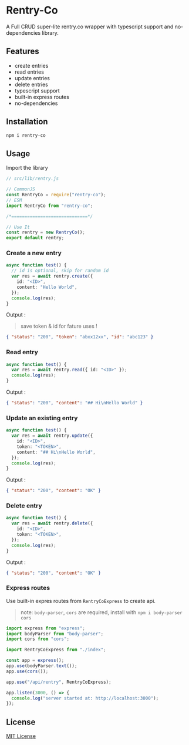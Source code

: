 # Rentry-Co

A Full CRUD super-lite rentry.co wrapper with typescript support and no-dependencies library.

## Features

- create entries
- read entries
- update entries
- delete entries
- typescript support
- built-in express routes
- no-dependencies

## Installation

```sh
npm i rentry-co
```

## Usage

Import the library

```ts
// src/lib/rentry.js

// CommonJS
const RentryCo = require("rentry-co");
// ESM
import RentryCo from "rentry-co";

/*=============================*/

// Use It
const rentry = new RentryCo();
export default rentry;
```

### Create a new entry

```ts
async function test() {
  // id is optional, skip for random id
  var res = await rentry.create({
    id: "<ID>",
    content: "Hello World",
  });
  console.log(res);
}
```

Output :

> save token & id for fature uses !

```json
{ "status": "200", "token": "abxx12xx", "id": "abc123" }
```

### Read entry

```ts
async function test() {
  var res = await rentry.read({ id: "<ID>" });
  console.log(res);
}
```

Output :

```json
{ "status": "200", "content": "## Hi\nHello World" }
```

### Update an existing entry

```ts
async function test() {
  var res = await rentry.update({
    id: "<ID>",
    token: "<TOKEN>",
    content: "## Hi\nHello World",
  });
  console.log(res);
}
```

Output :

```json
{ "status": "200", "content": "OK" }
```

### Delete entry

```ts
async function test() {
  var res = await rentry.delete({
    id: "<ID>",
    token: "<TOKEN>",
  });
  console.log(res);
}
```

Output :

```json
{ "status": "200", "content": "OK" }
```

### Express routes

Use built-in expres routes from `RentryCoExpress` to create api.

> note: `body-parser`, `cors` are required, install with `npm i body-parser cors`

```ts
import express from "express";
import bodyParser from "body-parser";
import cors from "cors";

import RentryCoExpress from "./index";

const app = express();
app.use(bodyParser.text());
app.use(cors());

app.use("/api/rentry", RentryCoExpress);

app.listen(3000, () => {
  console.log("server started at: http://localhost:3000");
});
```

## License

[MIT License](https://github.com/cto4/rentry-co/blob/main/LICENSE)
